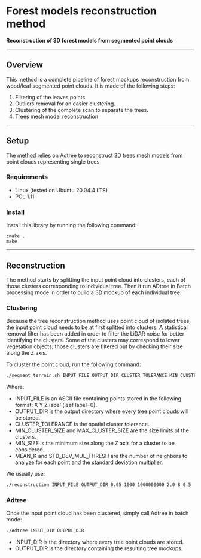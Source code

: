 # Forest models reconstruction method

**Reconstruction of 3D forest models from segmented point clouds**

-----------------
## Overview

This method is a complete pipeline of forest mockups reconstruction from wood/leaf segmented point clouds.
It is made of the following steps:
1. Filtering of the leaves points.
2. Outliers removal for an easier clustering.
3. Clustering of the complete scan to separate the trees.
4. Trees mesh model reconstruction

-----------------
## Setup

The method relies on [Adtree](https://github.com/tudelft3d/AdTree) to reconstruct 3D trees mesh models from point clouds representing single trees

### Requirements
* Linux (tested on Ubuntu 20.04.4 LTS)
* PCL 1.11

### Install
Install this library by running the following command:
```shell
cmake .
make
```  

-----------------
## Reconstruction

The method starts by splitting the input point cloud into clusters, each of those clusters corresponding to individual tree. Then it run ADtree in Batch processing mode in order to build a 3D mockup of each individual tree.

###	Clustering

Because the tree reconstruction method uses point cloud of isolated trees, the input point cloud needs to be at first splitted into clusters.
A statistical removal filter has been added in order to filter the LiDAR noise for better identifying the clusters.
Some of the clusters may correspond to lower vegetation objects; those clusters are filtered out by checking their size along the Z axis. 

To cluster the point cloud, run the following command:

```bash
./segment_terrain.sh INPUT_FILE OUTPUT_DIR CLUSTER_TOLERANCE MIN_CLUSTER_SIZE MAX_CLUSTER_SIZE MIN_SIZE MEAN_K STD_DEV_MUL_THRESH
```

Where:

* INPUT_FILE is an ASCII file containing points stored in the following format: X Y Z label (leaf label=0).
* OUTPUT_DIR is the output directory where every tree point clouds will be stored.
* CLUSTER_TOLERANCE is the spatial cluster tolerance.
* MIN_CLUSTER_SIZE and MAX_CLUSTER_SIZE are the size limits of the clusters.
* MIN_SIZE is the minimum size along the Z axis for a cluster to be considered.
* MEAN_K and STD_DEV_MUL_THRESH are the number of neighbors to analyze for each point and the standard deviation multiplier.

We usually use:
```bash
./reconstruction INPUT_FILE OUTPUT_DIR 0.05 1000 1000000000 2.0 8 0.5
```

###	Adtree

Once the input point cloud has been clustered, simply call Adtree in batch mode:
```bash
./Adtree INPUT_DIR OUTPUT_DIR
```
* INPUT_DIR is the directory where every tree point clouds are stored.
* OUTPUT_DIR is the directory containing the resulting tree mockups.